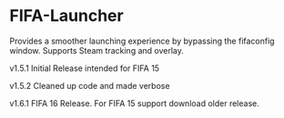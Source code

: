# FIFA-Launcher

Provides a smoother launching experience by bypassing the fifaconfig window. Supports Steam tracking and overlay.

v1.5.1 Initial Release intended for FIFA 15

v1.5.2 Cleaned up code and made verbose

v1.6.1 FIFA 16 Release. For FIFA 15 support download older release.
